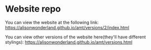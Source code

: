 # Website repo
You can view the website at the following link:
https://alisonwonderland.github.io/amt/versions/2/index.html

You can view other versions of the website here(they'll have different stylings): 
https://alisonwonderland.github.io/amt/versions.html